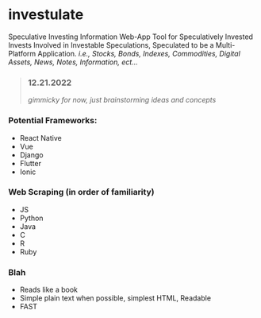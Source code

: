 # investulate
Speculative Investing Information Web-App Tool for Speculatively Invested Invests Involved in Investable Speculations, Speculated to be a Multi-Platform Application.
*i.e., Stocks, Bonds, Indexes, Commodities, Digital Assets, News, Notes, Information, ect...*

>### 12.21.2022 
> *gimmicky for now, just brainstorming ideas and concepts*

### Potential Frameworks:
- React Native
- Vue
- Django
- Flutter
- Ionic

### Web Scraping (in order of familiarity)
- JS
- Python
- Java
- C
- R
- Ruby

### Blah
- Reads like a book
- Simple plain text when possible, simplest HTML, Readable
- FAST

